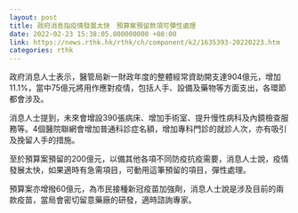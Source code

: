 ```yaml
---
layout: post
title: 政府消息指疫情發展太快　預算案預留款項可彈性處理
date: 2022-02-23 15:38:05.000000000 +08:00
link: https://news.rthk.hk/rthk/ch/component/k2/1635393-20220223.htm
categories: rthk
---
```


政府消息人士表示，醫管局新一財政年度的整體經常資助開支達904億元，增加11.1%，當中75億元將用作應對疫情，包括人手、設備及藥物等方面支出，各環節都會涉及。

消息人士提到，未來會增設390張病床、增加手術室、提升慢性病科及內鏡檢查服務等。4個醫院聯網會增加普通科診症名額，增加專科門診的就診人次，亦有吸引及挽留人手的措施。

至於預算案預留的200億元，以備其他各項不同防疫抗疫需要，消息人士說，疫情發展太快，如果適時有急需項目，可動用這筆預留的項目，彈性處理。

預算案亦增撥60億元，為市民接種新冠疫苗加強劑，消息人士說是涉及目前的兩款疫苗，當局會密切留意藥廠的研發，適時諮詢專家。
